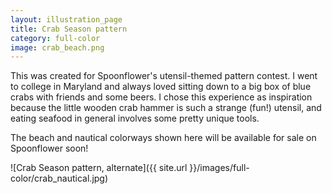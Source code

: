```yaml
---
layout: illustration_page
title: Crab Season pattern
category: full-color
image: crab_beach.png
---
```


This was created for Spoonflower's utensil-themed pattern contest. I went to college in Maryland and always loved sitting down to a big box of blue crabs with friends and some beers. I chose this experience as inspiration because the little wooden crab hammer is such a strange (fun!) utensil, and eating seafood in general involves some pretty unique tools. 

The beach and nautical colorways shown here will be available for sale on Spoonflower soon! 

![Crab Season pattern, alternate]({{ site.url }}/images/full-color/crab_nautical.jpg)